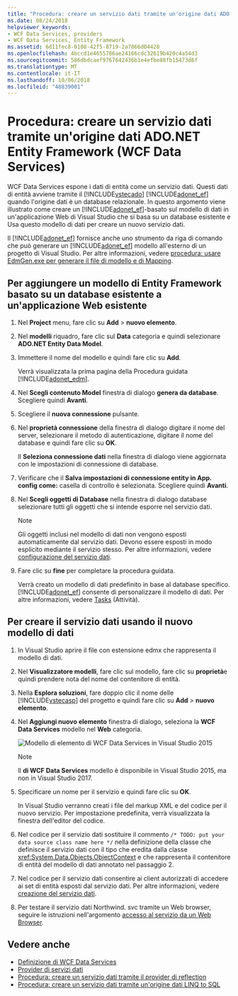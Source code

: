 ```yaml
---
title: "Procedura: creare un servizio dati tramite un'origine dati ADO.NET Entity Framework (WCF Data Services)"
ms.date: 08/24/2018
helpviewer_keywords:
- WCF Data Services, providers
- WCF Data Services, Entity Framework
ms.assetid: 6d11fec8-0108-42f5-8719-2a7866d04428
ms.openlocfilehash: 4bccd1e4655786ae24166cdc32619b420c4a54d3
ms.sourcegitcommit: 586dbdcaef9767642436b1e4efbe88fb15473d6f
ms.translationtype: MT
ms.contentlocale: it-IT
ms.lasthandoff: 10/06/2018
ms.locfileid: "48839001"
---
```

# <a name="how-to-create-a-data-service-using-an-adonet-entity-framework-data-source-wcf-data-services"></a>Procedura: creare un servizio dati tramite un'origine dati ADO.NET Entity Framework (WCF Data Services)

WCF Data Services espone i dati di entità come un servizio dati. Questi dati di entità avviene tramite il [!INCLUDE[vstecado](../../../../includes/vstecado-md.md)] [!INCLUDE[adonet_ef](../../../../includes/adonet-ef-md.md)] quando l'origine dati è un database relazionale. In questo argomento viene illustrato come creare un [!INCLUDE[adonet_ef](../../../../includes/adonet-ef-md.md)]-basato sul modello di dati in un'applicazione Web di Visual Studio che si basa su un database esistente e Usa questo modello di dati per creare un nuovo servizio dati.

Il [!INCLUDE[adonet_ef](../../../../includes/adonet-ef-md.md)] fornisce anche uno strumento da riga di comando che può generare un [!INCLUDE[adonet_ef](../../../../includes/adonet-ef-md.md)] modello all'esterno di un progetto di Visual Studio. Per altre informazioni, vedere [procedura: usare EdmGen.exe per generare il file di modello e di Mapping](../../../../docs/framework/data/adonet/ef/how-to-use-edmgen-exe-to-generate-the-model-and-mapping-files.md).

## <a name="to-add-an-entity-framework-model-that-is-based-on-an-existing-database-to-an-existing-web-application"></a>Per aggiungere un modello di Entity Framework basato su un database esistente a un'applicazione Web esistente

1. Nel **Project** menu, fare clic su **Add** > **nuovo elemento**.

2. Nel **modelli** riquadro, fare clic sul **Data** categoria e quindi selezionare **ADO.NET Entity Data Model**.

3. Immettere il nome del modello e quindi fare clic su **Add**.

     Verrà visualizzata la prima pagina della Procedura guidata [!INCLUDE[adonet_edm](../../../../includes/adonet-edm-md.md)].

4. Nel **Scegli contenuto Model** finestra di dialogo **genera da database**. Scegliere quindi **Avanti**.

5. Scegliere il **nuova connessione** pulsante.

6. Nel **proprietà connessione** della finestra di dialogo digitare il nome del server, selezionare il metodo di autenticazione, digitare il nome del database e quindi fare clic su **OK**.

     Il **Seleziona connessione dati** nella finestra di dialogo viene aggiornata con le impostazioni di connessione di database.

7. Verificare che il **Salva impostazioni di connessione entity in App. config come:** casella di controllo è selezionata. Scegliere quindi **Avanti**.

8. Nel **Scegli oggetti di Database** nella finestra di dialogo database selezionare tutti gli oggetti che si intende esporre nel servizio dati.

    > [!NOTE]
    > Gli oggetti inclusi nel modello di dati non vengono esposti automaticamente dal servizio dati. Devono essere esposti in modo esplicito mediante il servizio stesso. Per altre informazioni, vedere [configurazione del servizio dati](../../../../docs/framework/data/wcf/configuring-the-data-service-wcf-data-services.md).

9. Fare clic su **fine** per completare la procedura guidata.

     Verrà creato un modello di dati predefinito in base al database specifico. [!INCLUDE[adonet_ef](../../../../includes/adonet-ef-md.md)] consente di personalizzare il modello di dati. Per altre informazioni, vedere [Tasks](https://msdn.microsoft.com/library/7166f1f1-4de8-4bd4-86b5-5e20a2ebaccb) (Attività).

## <a name="to-create-the-data-service-by-using-the-new-data-model"></a>Per creare il servizio dati usando il nuovo modello di dati

1. In Visual Studio aprire il file con estensione edmx che rappresenta il modello di dati.

2. Nel **Visualizzatore modelli**, fare clic sul modello, fare clic su **proprietà**e quindi prendere nota del nome del contenitore di entità.

3. Nella **Esplora soluzioni**, fare doppio clic il nome delle [!INCLUDE[vstecasp](../../../../includes/vstecasp-md.md)] del progetto e quindi fare clic su **Add** > **nuovo elemento**.

4. Nel **Aggiungi nuovo elemento** finestra di dialogo, seleziona la **WCF Data Services** modello nel **Web** categoria.

   ![Modello di elemento di WCF Data Services in Visual Studio 2015](media/wcf-data-service-item-template.png)

   > [!NOTE]
   > Il **di WCF Data Services** modello è disponibile in Visual Studio 2015, ma non in Visual Studio 2017.

5. Specificare un nome per il servizio e quindi fare clic su **OK**.

     In Visual Studio verranno creati i file del markup XML e del codice per il nuovo servizio. Per impostazione predefinita, verrà visualizzata la finestra dell'editor del codice.

6. Nel codice per il servizio dati sostituire il commento `/* TODO: put your data source class name here */` nella definizione della classe che definisce il servizio dati con il tipo che eredita dalla classe <xref:System.Data.Objects.ObjectContext> e che rappresenta il contenitore di entità del modello di dati annotato nel passaggio 2.

7. Nel codice per il servizio dati consentire ai client autorizzati di accedere ai set di entità esposti dal servizio dati. Per altre informazioni, vedere [creazione del servizio dati](../../../../docs/framework/data/wcf/creating-the-data-service.md).

8. Per testare il servizio dati Northwind. svc tramite un Web browser, seguire le istruzioni nell'argomento [accesso al servizio da un Web Browser](../../../../docs/framework/data/wcf/accessing-the-service-from-a-web-browser-wcf-data-services-quickstart.md).

## <a name="see-also"></a>Vedere anche

- [Definizione di WCF Data Services](../../../../docs/framework/data/wcf/defining-wcf-data-services.md)
- [Provider di servizi dati](../../../../docs/framework/data/wcf/data-services-providers-wcf-data-services.md)
- [Procedura: creare un servizio dati tramite il provider di reflection](../../../../docs/framework/data/wcf/create-a-data-service-using-rp-wcf-data-services.md)
- [Procedura: creare un servizio dati tramite un'origine dati LINQ to SQL](../../../../docs/framework/data/wcf/create-a-data-service-using-linq-to-sql-wcf.md)